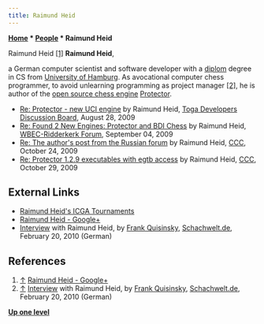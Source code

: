```yaml
---
title: Raimund Heid
---
```

**[Home](Home "Home") \* [People](People "People") \* Raimund Heid**



 [](https://plus.google.com/107319120328639452608/photos?banner=pwa) Raimund Heid <a id="cite-note-1" href="#cite-ref-1">[1]</a> 
**Raimund Heid**,  

a German computer scientist and software developer with a [diplom](https://en.wikipedia.org/wiki/Diplom) degree in CS from [University of Hamburg](University_of_Hamburg "University of Hamburg"). As avocational computer chess programmer, to avoid unlearning programming as project manager <a id="cite-note-2" href="#cite-ref-2">[2]</a>, he is author of the [open source chess engine](Category:Open_Source "Category:Open Source") [Protector](Protector "Protector"). 






* [Re: Protector - new UCI engine](http://www.computerchess.info/tdbb/phpBB3/viewtopic.php?f=9&t=394#p2534) by Raimund Heid, [Toga Developers Discussion Board](Computer_Chess_Forums "Computer Chess Forums"), August 28, 2009
* [Re: Found 2 New Engines: Protector and BDI Chess](http://www.open-aurec.com/wbforum/viewtopic.php?f=2&t=50337&start=10) by Raimund Heid, [WBEC-Ridderkerk Forum](WBEC "WBEC"), September 04, 2009
* [Re: The author's post from the Russian forum](http://www.talkchess.com/forum/viewtopic.php?t=30271&start=11) by Raimund Heid, [CCC](CCC "CCC"), October 24, 2009
* [Re: Protector 1.2.9 executables with egtb access](http://www.talkchess.com/forum/viewtopic.php?t=30271&start=22) by Raimund Heid, [CCC](CCC "CCC"), October 29, 2009


## External Links


* [Raimund Heid's ICGA Tournaments](https://www.game-ai-forum.org/icga-tournaments/person.php?id=830)
* [Raimund Heid - Google+](https://plus.google.com/107319120328639452608/photos?banner=pwa)
* [Interview](http://www.schach-welt.de/schach/computerschach/interviews/raimund-heid) with Raimund Heid, by [Frank Quisinsky](Frank_Quisinsky "Frank Quisinsky"), [Schachwelt.de](http://www.schach-welt.de/), February 20, 2010 (German)


## References


1. <a id="cite-ref-1" href="#cite-note-1">↑</a> [Raimund Heid - Google+](https://plus.google.com/107319120328639452608/photos?banner=pwa)
2. <a id="cite-ref-2" href="#cite-note-2">↑</a> [Interview](http://www.schach-welt.de/schach/computerschach/interviews/raimund-heid) with Raimund Heid, by [Frank Quisinsky](Frank_Quisinsky "Frank Quisinsky"), [Schachwelt.de](http://www.schach-welt.de/), February 20, 2010 (German)

**[Up one level](People "People")**







 
